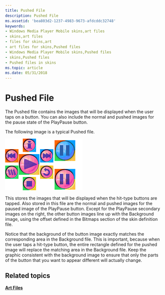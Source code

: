 ```yaml
---
title: Pushed File
description: Pushed File
ms.assetid: 'bea803d2-1237-4983-9673-afdcddc32748'
keywords:
- Windows Media Player Mobile skins,art files
- skins,art files
- files for skins,art
- art files for skins,Pushed files
- Windows Media Player Mobile skins,Pushed files
- skins,Pushed files
- Pushed files in skins
ms.topic: article
ms.date: 05/31/2018
---
```


# Pushed File

The Pushed file contains the images that will be displayed when the user taps on a button. You can also include the normal and pushed images for the pause state of the PlayPause button.

The following image is a typical Pushed file.

![pushed file](images/cesdkpus.png)

This stores the images that will be displayed when the hit-type buttons are tapped. Also stored in this file are the normal and pushed images for the paused image of the PlayPause button. Except for the PlayPause secondary images on the right, the other button images line up with the Background image, using the offset defined in the Bitmaps section of the skin definition file.

Notice that the background of the button image exactly matches the corresponding area in the Background file. This is important, because when the user taps a hit-type button, the entire rectangle defined for the pushed image will replace the matching area in the Background file. Keep the graphic consistent with the background image to ensure that only the parts of the button that you want to appear different will actually change.

## Related topics

<dl> <dt>

[**Art Files**](art-files-mobile.md)
</dt> </dl>

 

 





